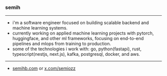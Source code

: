 ### semih

---

- i'm a software engineer focused on building scalable backend and machine learning systems.
- currently working on applied machine learning projects with pytorch, huggingface, and other ml frameworks, focusing on end-to-end pipelines and mlops from training to production.
- some of the technologies i work with: go, python(fastapi), rust, typescript(nestjs, next.js), kafka, postgresql, docker, and aws.

---

- [semihb.com](https://semihb.com) or [x.com/semiozz](https://x.com/semiozz)
